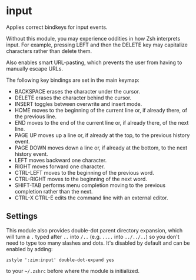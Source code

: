 input
=====

Applies correct bindkeys for input events.

Without this module, you may experience oddities in how Zsh interprets input.
For example, pressing LEFT and then the DELETE key may capitalize characters
rather than delete them.

Also enables smart URL-pasting, which prevents the user from having to manually
escape URLs.

The following key bindings are set in the main keymap:

  * BACKSPACE erases the character under the cursor.
  * DELETE erases the character behind the cursor.
  * INSERT toggles between overwrite and insert mode.
  * HOME moves to the beginning of the current line or, if already there, of the
    previous line.
  * END moves to the end of the current line or, if already there, of the next
    line.
  * PAGE UP moves up a line or, if already at the top, to the previous history
    event.
  * PAGE DOWN moves down a line or, if already at the bottom, to the next
    history event.
  * LEFT moves backward one character.
  * RIGHT moves forward one character.
  * CTRL-LEFT moves to the beginning of the previous word.
  * CTRL-RIGHT moves to the beginning of the next word.
  * SHIFT-TAB performs menu completion moving to the previous completion rather
    than the next.
  * CTRL-X CTRL-E edits the command line with an external editor.

Settings
--------

This module also provides double-dot parent directory expansion, which will turn
a `.` typed after `..` into `/..` (e.g. `....` into `../../..`) so you don't
need to type too many slashes and dots. It's disabled by default and can be
enabled by adding:

    zstyle ':zim:input' double-dot-expand yes

to your `~/.zshrc` before where the module is initialized.
